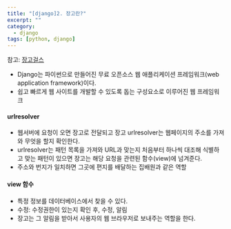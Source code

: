 ```yaml
---
title: "[django]2. 장고란?"
excerpt: ""
category:
  - django
tags: [python, django]
---
```


참고: [장고걸스](https://tutorial.djangogirls.org/ko/django/)

- Django는 파이썬으로 만들어진 무료 오픈소스 웹 애플리케이션 프레임워크(web application framework)이다.
- 쉽고 빠르게 웹 사이트를 개발할 수 있도록 돕는 구성요소로 이루어진 웹 프레임워크

#### urlresolver

- 웹서버에 요청이 오면 장고로 전달되고 장고 urlresolver는 웹페이지의 주소를 가져와 무엇을 할지 확인한다.
- urlresolver는 패턴 목록을 가져와 URL과 맞는지 처음부터 하나씩 대조해 식별하고 맞는 패턴이 있으면 장고는 해당 요청을 관련된 함수(view)에 넘겨준다.
- 주소와 번지가 일치하면 그곳에 편지를 배달하는 집배원과 같은 역할

#### view 함수

- 특정 정보를 데이터베이스에서 찾을 수 있다. 
- 수정: 수정권한이 있는지 확인 후, 수정, 알림
- 장고는 그 알림을 받아서 사용자의 웹 브라우저로 보내주는 역할을 한다.

